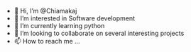 - 👋 Hi, I’m @Chiamakaj
- 👀 I’m interested in Software development
- 🌱 I’m currently learning python
- 💞️ I’m looking to collaborate on several interesting projects
- 📫 How to reach me ...

<!---
Chiamakaj/Chiamakaj is a ✨ special ✨ repository because its `README.md` (this file) appears on your GitHub profile.
You can click the Preview link to take a look at your changes.
--->
